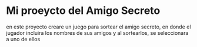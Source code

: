  <h1>Mi proeycto del Amigo Secreto</h1>

 en este proyecto creare un juego para sortear el amigo secreto, en donde el jugador incluira los nombres de sus amigos y al sortearlos, se seleccionara a uno de ellos
